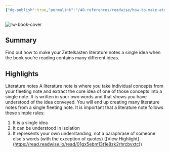 ```yaml
---
{"dg-publish":true,"permalink":"/40-references/readwise/how-to-make-atomic-literature-notes-using-the-zettelkasten-method/","tags":["rw/articles"]}
---
```


![rw-book-cover](https://images.unsplash.com/photo-1456324504439-367cee3b3c32?crop=entropy&cs=tinysrgb&fit=max&fm=jpg&ixid=MnwxMTc3M3wwfDF8c2VhcmNofDExfHxub3RlJTIwdGFraW5nfGVufDB8fHx8MTY0MDQ3ODUzMA&ixlib=rb-1.2.1&q=80&w=2000)

## Summary

Find out how to make your Zettelkasten literature notes a single idea when the book you’re reading contains many different ideas.

## Highlights

Literature notes
A literature note is where you take individual concepts from your fleeting note and extract the core idea of one of those concepts into a single note. It is written in your own words and that shows you have understood of the idea conveyed. You will end up creating many literature notes from a single fleeting note.
It is important that a literature note follows these simple rules:
1. It is a single idea
2. It can be understood in isolation
3. It represents your own understanding, not a paraphrase of someone else's words (with the exception of quotes) ([View Highlight] (https://read.readwise.io/read/01gx5ebm13t1e8zk2rhrcbvxtc))


